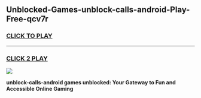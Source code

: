 
## Unblocked-Games-unblock-calls-android-Play-Free-qcv7r
<h3>
<a href="https://premium76.site?title=unblock-calls-android&ref=10A">CLICK TO PLAY</a></h3>
<hr>

<h3>
<a href="https://premium76.site?title=unblock-calls-android&ref=10A">CLICK 2 PLAY</a>
  
</h3>

<a href="https://premium76.site?title=unblock-calls-android&ref=10A"><img src="https://clearcache.store/games.png"></a>


**unblock-calls-android games unblocked: Your Gateway to Fun and Accessible Online Gaming**

